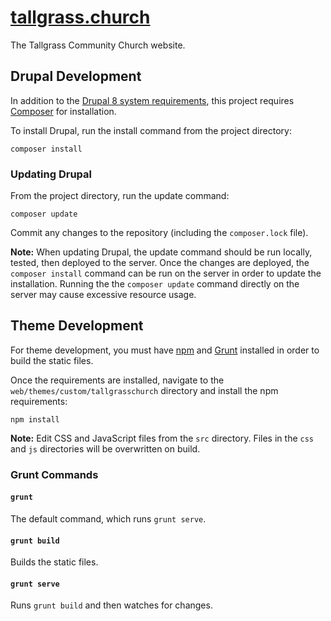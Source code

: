 # [tallgrass.church](http://tallgrass.church)

The Tallgrass Community Church website.

## Drupal Development

In addition to the [Drupal 8 system requirements](https://www.drupal.org/docs/8/system-requirements), this project requires [Composer](https://getcomposer.org/) for installation.

To install Drupal, run the install command from the project directory:

```
composer install
```

### Updating Drupal

From the project directory, run the update command:

```
composer update
```

Commit any changes to the repository (including the `composer.lock` file).

**Note:** When updating Drupal, the update command should be run locally, tested, then deployed to the server. Once the changes are deployed, the `composer install` command can be run on the server in order to update the installation. Running the the `composer update` command directly on the server may cause excessive resource usage.

## Theme Development

For theme development, you must have [npm](https://www.npmjs.com/) and [Grunt](https://gruntjs.com/) installed in order to build the static files.

Once the requirements are installed, navigate to the `web/themes/custom/tallgrasschurch` directory and install the npm requirements:

```
npm install
```

**Note:** Edit CSS and JavaScript files from the `src` directory. Files in the `css` and `js` directories will be overwritten on build.

### Grunt Commands

#### `grunt`

The default command, which runs `grunt serve`.

#### `grunt build`

Builds the static files.

#### `grunt serve`

Runs `grunt build` and then watches for changes.
